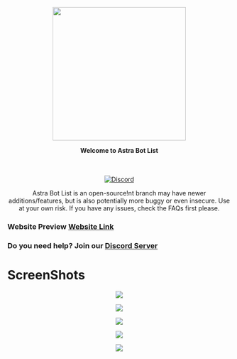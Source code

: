 <p align="center">
  <img src="https://media.discordapp.net/attachments/846824301676068874/847413435129135124/logo.png" width="300">
</p>

<p align="center">
  <b>Welcome to Astra Bot List</b>
</p>

<p align="center">
    <br/><br/>
    <a href="https://discord.gg/sQQFSnQhdt" target="_blank">
        <img src="https://img.shields.io/discord/793149744847257600?label=SUPPORT%20SERVER&style=for-the-badge" alt="Discord" />
    </a>
</p>

<p align="center">
  Astra Bot List is an open-source!nt branch may have newer additions/features, but is also potentially more buggy or even insecure. Use at your own risk. If you have any issues, check the FAQs first please.
</p>

### Website Preview [Website Link](https://beta.astrabots.xyz/)
### Do you need help? Join our [Discord Server](https://astrabots.xyz/join)

# ScreenShots
<p align="center">
  <img src="https://user-images.githubusercontent.com/39243722/120173269-8a436200-c20c-11eb-84cc-18115a4be76c.png">
</p>
<p align="center">
  <img src="https://user-images.githubusercontent.com/39243722/120173403-acd57b00-c20c-11eb-8b2e-e5e3b09dcc69.png">
</p>
<p align="center">
  <img src="https://user-images.githubusercontent.com/39243722/120173517-c5459580-c20c-11eb-96e3-2683d73c456f.png">
</p>
<p align="center">
  <img src="https://user-images.githubusercontent.com/39243722/119623679-191d3c80-be11-11eb-9191-5f8bbd8d7bbc.png">
</p>
<p align="center">
  <img src="https://user-images.githubusercontent.com/39243722/119623756-29cdb280-be11-11eb-8bd0-d5e56a588c68.png">
</p>

